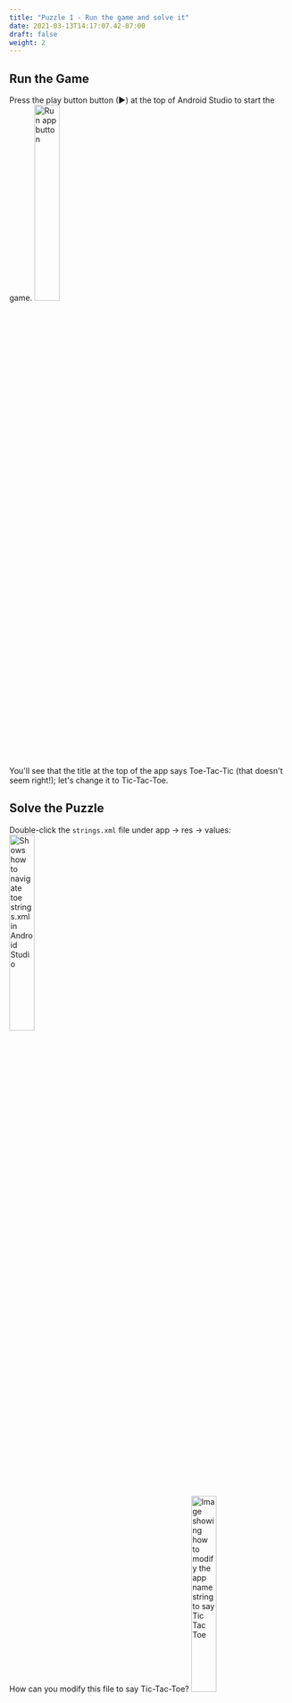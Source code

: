 ```yaml
---
title: "Puzzle 1 - Run the game and solve it"
date: 2021-03-13T14:17:07.42-07:00
draft: false
weight: 2
---
```


## Run the Game
Press the play button button (►) at the top of Android Studio to start the game.
<img src="../resources/_gen/images/run_app.png" height="30%" width="30%" title="Run app button" alt="Run app button"/>

You'll see that the title at the top of the app says Toe-Tac-Tic (that doesn't seem right!); let's change it to Tic-Tac-Toe.

## Solve the Puzzle
Double-click the `strings.xml` file under app &rarr; res &rarr; values:
<img src="../resources/_gen/images/open_strings_file.gif" height="30%" width="30%" title="Strings.xml location" alt="Shows how to navigate toe strings.xml in Android Studio"/>

How can you modify this file to say Tic-Tac-Toe?
<img src="../resources/_gen/images/puzzle1_stringsxml.png" height="30%" width="30%" title="Strings.xml content" alt="Image showing how to modify the app name string to say Tic Tac Toe"/>
